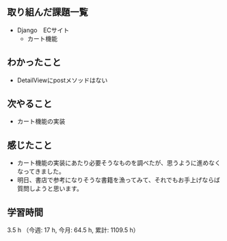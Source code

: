 ## 取り組んだ課題一覧
- Django　ECサイト
    - カート機能

## わかったこと
- DetailViewにpostメソッドはない        

## 次やること
- カート機能の実装

## 感じたこと
- カート機能の実装にあたり必要そうなものを調べたが、思うように進めなくなってきました。
- 明日、書店で参考になりそうな書籍を漁ってみて、それでもお手上げならば質問しようと思います。

## 学習時間
3.5 h （今週: 17 h, 今月: 64.5 h, 累計: 1109.5 h）
